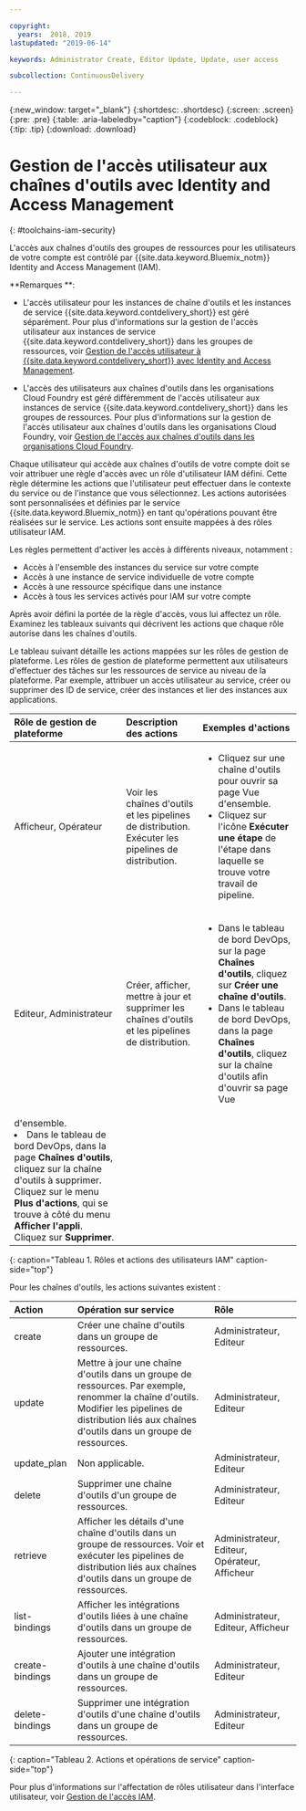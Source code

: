 ```yaml
---

copyright:
  years:  2018, 2019
lastupdated: "2019-06-14"

keywords: Administrator Create, Editor Update, Update, user access

subcollection: ContinuousDelivery

---
```


{:new_window: target="_blank"}
{:shortdesc: .shortdesc}
{:screen: .screen}
{:pre: .pre}
{:table: .aria-labeledby="caption"}
{:codeblock: .codeblock}
{:tip: .tip}
{:download: .download}


# Gestion de l'accès utilisateur aux chaînes d'outils avec Identity and Access Management
{: #toolchains-iam-security}

L'accès aux chaînes d'outils des groupes de ressources pour les utilisateurs de votre compte est contrôlé par {{site.data.keyword.Bluemix_notm}} Identity and Access Management (IAM). 

**Remarques **: 

* L'accès utilisateur pour les instances de chaîne d'outils et les instances de service {{site.data.keyword.contdelivery_short}} est géré séparément. Pour plus d'informations sur la gestion de l'accès utilisateur aux instances de service {{site.data.keyword.contdelivery_short}} dans les groupes de ressources, voir [Gestion de l'accès utilisateur à {{site.data.keyword.contdelivery_short}} avec Identity and Access Management](/docs/services/ContinuousDelivery?topic=ContinuousDelivery-cd-iam-security).

* L'accès des utilisateurs aux chaînes d'outils dans les organisations Cloud Foundry est géré différemment de l'accès utilisateur aux instances de service {{site.data.keyword.contdelivery_short}} dans les groupes de ressources. Pour plus d'informations sur la gestion de l'accès utilisateur aux chaînes d'outils dans les organisations Cloud Foundry, voir [Gestion de l'accès aux chaînes d'outils dans les organisations Cloud Foundry](/docs/services/ContinuousDelivery?topic=ContinuousDelivery-toolchains-using#managing_access_orgs).

Chaque utilisateur qui accède aux chaînes d'outils de votre compte doit se voir attribuer une règle d'accès avec un rôle d'utilisateur IAM défini. Cette règle détermine les actions que l'utilisateur peut effectuer dans le contexte du service ou de l'instance que vous sélectionnez. Les actions autorisées sont personnalisées et définies par le service {{site.data.keyword.Bluemix_notm}} en tant qu'opérations pouvant être réalisées sur le service. Les actions sont ensuite mappées à des rôles utilisateur IAM.

Les règles permettent d'activer les accès à différents niveaux, notamment : 

* Accès à l'ensemble des instances du service sur votre compte
* Accès à une instance de service individuelle de votre compte
* Accès à une ressource spécifique dans une instance
* Accès à tous les services activés pour IAM sur votre compte

Après avoir défini la portée de la règle d'accès, vous lui affectez un rôle. Examinez les tableaux suivants qui décrivent les actions que chaque rôle autorise dans les chaînes d'outils.

Le tableau suivant détaille les actions mappées sur les rôles de gestion de plateforme. Les rôles de gestion de plateforme permettent aux utilisateurs d'effectuer des tâches sur les ressources de service au niveau de la plateforme. Par exemple, attribuer un accès utilisateur au service, créer ou supprimer des ID de service, créer des instances et lier des instances aux applications.

| Rôle de gestion de plateforme | Description des actions | Exemples d'actions|
|:-----------------|:-----------------|:-----------------|
| Afficheur, Opérateur | Voir les chaînes d'outils et les pipelines de distribution. Exécuter les pipelines de distribution. | <ul><li>Cliquez sur une chaîne d'outils pour ouvrir sa page Vue d'ensemble.</li><li>Cliquez sur l'icône **Exécuter une étape** de l'étape dans laquelle se trouve votre travail de pipeline.</li></ul> |
| Editeur, Administrateur | Créer, afficher, mettre à jour et supprimer les chaînes d'outils et les pipelines de distribution. |<ul><li>Dans le tableau de bord DevOps, sur la page **Chaînes d'outils**, cliquez sur **Créer une chaîne d'outils**.</li><li>Dans le tableau de bord DevOps, dans la page **Chaînes d'outils**, cliquez sur la chaîne d'outils afin d'ouvrir sa page Vue
d'ensemble.</li><li>Dans le tableau de bord DevOps, dans la page **Chaînes d'outils**, cliquez sur la chaîne d'outils à supprimer. Cliquez sur le menu **Plus d'actions**, qui se trouve à côté du menu **Afficher l'appli**. Cliquez sur **Supprimer**.</li></ul> |
{: caption="Tableau 1. Rôles et actions des utilisateurs IAM" caption-side="top"}

 Pour les chaînes d'outils, les actions suivantes existent :

| Action | Opération sur service | Rôle
|:-----------------|:-----------------|:--------------|
| create | Créer une chaîne d'outils dans un groupe de ressources. | Administrateur, Editeur |
| update | Mettre à jour une chaîne d'outils dans un groupe de ressources. Par exemple, renommer la chaîne d'outils. Modifier les pipelines de distribution liés aux chaînes d'outils dans un groupe de ressources. | Administrateur, Editeur |
| update_plan | Non applicable. | Administrateur, Editeur |
| delete | Supprimer une chaîne d'outils d'un groupe de ressources. | Administrateur, Editeur |
| retrieve | Afficher les détails d'une chaîne d'outils dans un groupe de ressources. Voir et exécuter les pipelines de distribution liés aux chaînes d'outils dans un groupe de ressources. | Administrateur, Editeur, Opérateur, Afficheur |
| list-bindings | Afficher les intégrations d'outils liées à une chaîne d'outils dans un groupe de ressources. | Administrateur, Editeur, Afficheur |
| create-bindings | Ajouter une intégration d'outils à une chaîne d'outils dans un groupe de ressources. | Administrateur, Editeur |
| delete-bindings | Supprimer une intégration d'outils d'une chaîne d'outils dans un groupe de ressources. | Administrateur, Editeur |
{: caption="Tableau 2. Actions et opérations de service" caption-side="top"}

Pour plus d'informations sur l'affectation de rôles utilisateur dans l'interface utilisateur, voir [Gestion de l'accès IAM](/docs/iam?topic=iam-iammanidaccser).
